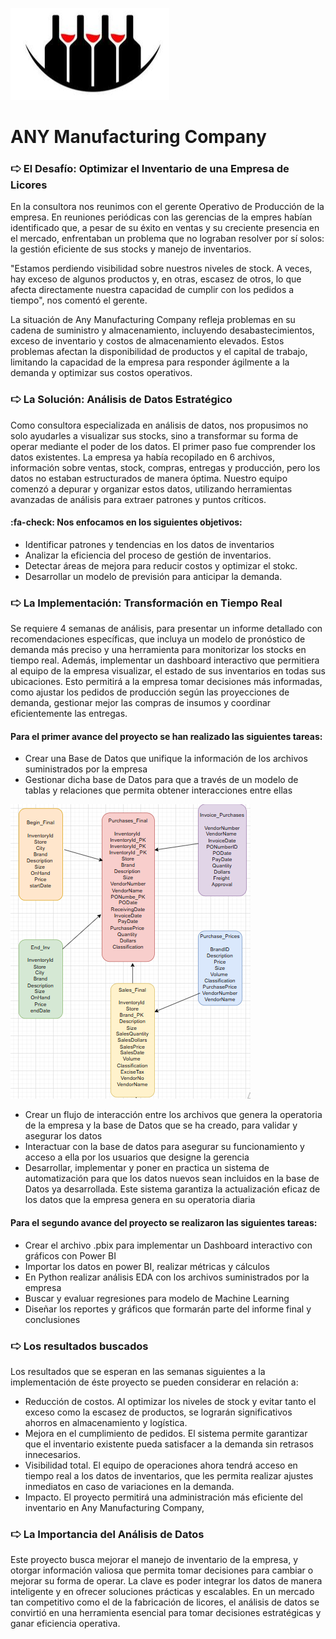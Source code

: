 ![](https://github.com/laurablancoab/Any-Manufacturing-Company/blob/main/ANY%20)

# ANY Manufacturing Company

### 🢧 El Desafío: Optimizar el Inventario de una Empresa de Licores

En la consultora nos reunimos con el gerente Operativo de Producción de la empresa. En reuniones periódicas con las gerencias de la empres habían identificado que, a pesar de su éxito en ventas y su creciente presencia en el mercado, enfrentaban un problema que no lograban resolver por sí solos: la gestión eficiente de sus stocks y manejo de inventarios.

"Estamos perdiendo visibilidad sobre nuestros niveles de stock. A veces, hay exceso de algunos productos y, en otras, escasez de otros, lo que afecta directamente nuestra capacidad de cumplir con los pedidos a tiempo", nos comentó el gerente.

La situación de Any Manufacturing Company refleja problemas en su cadena de suministro y almacenamiento, incluyendo desabastecimientos, exceso de inventario y costos de almacenamiento elevados. Estos problemas afectan la disponibilidad de productos y el capital de trabajo, limitando la capacidad de la empresa para responder ágilmente a la demanda y optimizar sus costos operativos.

### 🢧 La Solución: Análisis de Datos Estratégico

Como consultora especializada en análisis de datos, nos propusimos no solo ayudarles a visualizar sus stocks, sino a transformar su forma de operar mediante el poder de los datos. El primer paso fue comprender los datos existentes. La empresa ya había recopilado en 6 archivos, información sobre ventas, stock, compras, entregas y producción, pero los datos no estaban estructurados de manera óptima. Nuestro equipo comenzó a depurar y organizar estos datos, utilizando herramientas avanzadas de análisis para extraer patrones y puntos críticos.

#### :fa-check: Nos enfocamos en los siguientes objetivos:

- Identificar patrones y tendencias en los datos de inventarios
- Analizar la eficiencia del proceso de gestión de inventarios.
- Detectar áreas de mejora para reducir costos y optimizar el stokc.
- Desarrollar un modelo de previsión para anticipar la demanda.

### 🢧 La Implementación: Transformación en Tiempo Real

Se requiere 4 semanas de análisis, para presentar un informe detallado con recomendaciones específicas, que incluya un modelo de pronóstico de demanda más preciso y una herramienta para monitorizar los stocks en tiempo real. Además, implementar un dashboard interactivo que permitiera al equipo de la empresa visualizar, el estado de sus inventarios en todas sus ubicaciones. Esto permitirá a la empresa tomar decisiones más informadas, como ajustar los pedidos de producción según las proyecciones de demanda, gestionar mejor las compras de insumos y coordinar eficientemente las entregas.

#### Para el primer avance del proyecto se han realizado las siguientes tareas: 

- Crear una Base de Datos que unifique la información de los archivos suministrados por la empresa
- Gestionar dicha base de Datos para que a través de un modelo de tablas y relaciones que permita obtener interacciones entre ellas

![Modelo DER](https://github.com/laurablancoab/Any-Manufacturing-Company/blob/EDA-Python/modelo.PNG "Modelo DER")

- Crear un flujo de interacción entre los archivos que genera la operatoria de la empresa y la base de Datos que se ha creado, para validar y asegurar los datos
- Interactuar con la base de datos para asegurar su funcionamiento y acceso a ella por los usuarios que designe la gerencia
- Desarrollar, implementar y poner en practica un sistema de automatización para que los datos nuevos sean incluidos en la base de Datos ya desarrollada. Este sistema garantiza la actualización eficaz de los datos que la empresa genera en su operatoria diaria

#### Para el segundo avance del proyecto se realizaron las siguientes tareas: 

- Crear el archivo .pbix para implementar un Dashboard interactivo con gráficos con Power BI
- Importar los datos en power BI, realizar métricas y cálculos
- En Python realizar análisis EDA con los archivos suministrados por la empresa
- Buscar y evaluar regresiones para modelo de Machine Learning
- Diseñar los reportes y gráficos que formarán parte del informe final y conclusiones


### 🢧 Los resultados buscados

Los resultados que se esperan en las semanas siguientes a la implementación de éste proyecto se pueden considerar en relación a:

- Reducción de costos. Al optimizar los niveles de stock y evitar tanto el exceso como la escasez de productos, se lograrán significativos ahorros en almacenamiento y logística.
- Mejora en el cumplimiento de pedidos. El sistema permite garantizar que el inventario existente pueda satisfacer a la demanda sin retrasos innecesarios.
- Visibilidad total. El equipo de operaciones ahora tendrá acceso en tiempo real a los datos de inventarios, que les permita realizar ajustes inmediatos en caso de variaciones en la demanda.
- Impacto. El proyecto permitirá una administración más eficiente del inventario en Any Manufacturing Company,

### 🢧 La Importancia del Análisis de Datos

Este proyecto busca mejorar el manejo de inventario de la empresa, y otorgar información valiosa que permita tomar decisiones para cambiar o mejorar su forma de operar. La clave es poder integrar los datos de manera inteligente y en ofrecer soluciones prácticas y escalables. En un mercado tan competitivo como el de la fabricación de licores, el análisis de datos se convirtió en una herramienta esencial para tomar decisiones estratégicas y ganar eficiencia operativa.


